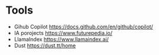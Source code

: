 
# Tools

* Gihub Copilot https://docs.github.com/en/github/copilot/
* IA porojects https://www.futurepedia.io/
* LlamaIndex https://www.llamaindex.ai/
* Dust https://dust.tt/home

